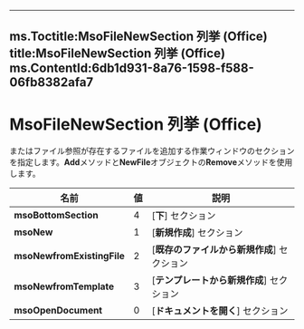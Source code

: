 

---
ms.Toctitle:MsoFileNewSection 列挙 (Office)
title:MsoFileNewSection 列挙 (Office)
ms.ContentId:6db1d931-8a76-1598-f588-06fb8382afa7
---
# MsoFileNewSection 列挙 (Office)




またはファイル参照が存在するファイルを追加する作業ウィンドウのセクションを指定します。**Add**メソッドと**NewFile**オブジェクトの**Remove**メソッドを使用します。

|**名前**|**値**|**説明**|
|---|---|---|
|**msoBottomSection**|4|[**下**] セクション|
|**msoNew**|1|[**新規作成**] セクション|
|**msoNewfromExistingFile**|2|[**既存のファイルから新規作成**] セクション|
|**msoNewfromTemplate**|3|[**テンプレートから新規作成**] セクション|
|**msoOpenDocument**|0|[**ドキュメントを開く**] セクション|




